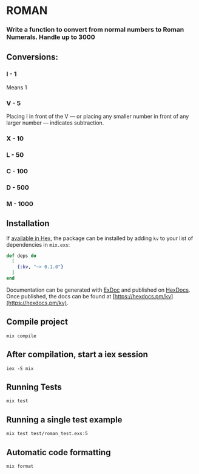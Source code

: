 # ROMAN

### Write a function to convert from normal numbers to Roman Numerals. Handle up to 3000

## Conversions:
### I - 1
Means 1

### V - 5
Placing I in front of the V — or placing any smaller number in front of any larger number — indicates subtraction.

### X - 10

### L - 50

### C - 100

### D - 500

### M - 1000

## Installation

If [available in Hex](https://hex.pm/docs/publish), the package can be installed
by adding `kv` to your list of dependencies in `mix.exs`:

```elixir
def deps do
  [
    {:kv, "~> 0.1.0"}
  ]
end
```

Documentation can be generated with [ExDoc](https://github.com/elixir-lang/ex_doc)
and published on [HexDocs](https://hexdocs.pm). Once published, the docs can
be found at [https://hexdocs.pm/kv](https://hexdocs.pm/kv).

## Compile project
`mix compile`

## After compilation, start a iex session
`iex -S mix`

## Running Tests
`mix test`

## Running a single test example
`mix test test/roman_test.exs:5`

## Automatic code formatting
`mix format`